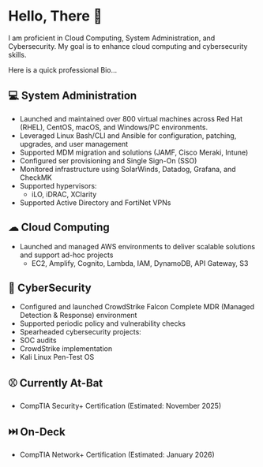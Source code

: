 # Hello, There 👋

I am proficient in Cloud Computing, System Administration, and Cybersecurity.
My goal is to enhance cloud computing and cybersecurity skills.

Here is a quick professional Bio...

💻 System Administration
------------------------
* Launched and maintained over 800 virtual machines across Red Hat (RHEL), CentOS, macOS, and Windows/PC environments.
* Leveraged Linux Bash/CLI and Ansible for configuration, patching, upgrades, and user management
* Supported MDM migration and solutions (JAMF, Cisco Meraki, Intune)
* Configured ser provisioning and Single Sign-On (SSO)
* Monitored infrastructure using SolarWinds, Datadog, Grafana, and CheckMK
* Supported hypervisors:
  * iLO, iDRAC, XClarity
* Supported Active Directory and FortiNet VPNs

☁ Cloud Computing
---------------
* Launched and managed AWS environments to deliver scalable solutions and support ad-hoc projects
  * EC2, Amplify, Cognito, Lambda, IAM, DynamoDB, API Gateway, S3

🔐 CyberSecurity
--------------
* Configured and launched CrowdStrike Falcon Complete MDR (Managed Detection & Response) environment
* Supported periodic policy and vulnerability checks
* Spearheaded cybersecurity projects:
 * SOC audits
 * CrowdStrike implementation
 * Kali Linux Pen-Test OS

⚾️ Currently At-Bat
---
* CompTIA Security+ Certification (Estimated: November 2025)

⏭️ On-Deck
---
* CompTIA Network+ Certification (Estimated: January 2026)






<!--
**stevofranchise/stevofranchise** is a ✨ _special_ ✨ repository because its `README.md` (this file) appears on your GitHub profile.

Here are some ideas to get you started:

- 🔭 I’m currently working on ...
- 🌱 I’m currently learning ...
- 👯 I’m looking to collaborate on ...
- 🤔 I’m looking for help with ...
- 💬 Ask me about ...
- 📫 How to reach me: ...
- 😄 Pronouns: ...
- ⚡ Fun fact: ...
-->
